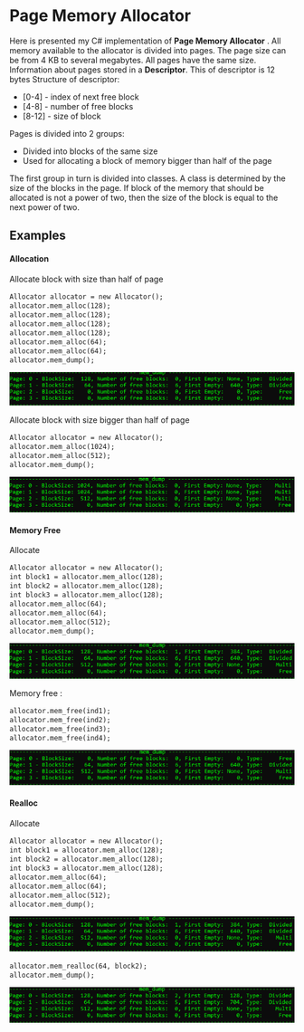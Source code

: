 # Page Memory Allocator
Here is presented my C# implementation of **Page Memory Allocator** . 
All memory available to the allocator is divided into pages. The page size can be from 4 KB to several megabytes. All pages have the same size.
Information about pages stored in a **Descriptor**. This of descriptor is 12 bytes
Structure of descriptor: 
- [0-4] - index of next free block
- [4-8] - number of free blocks
- [8-12] - size of block

Pages is divided into 2 groups:
- Divided into blocks of the same size
- Used for allocating a block of memory bigger than half of the page

The first group in turn is divided into classes.
A class is determined by the size of the blocks in the page.
If block of the memory that should be allocated is not a power of two,
then the size of the block is equal to the next power of two.

 
## Examples
#### Allocation 
Allocate block with size than half of page

```
Allocator allocator = new Allocator();
allocator.mem_alloc(128);
allocator.mem_alloc(128);
allocator.mem_alloc(128);
allocator.mem_alloc(128);
allocator.mem_alloc(64);
allocator.mem_alloc(64);
allocator.mem_dump();
```

![alt text](img/1.png)   

Allocate block with size bigger than half of page
```
Allocator allocator = new Allocator();
allocator.mem_alloc(1024);
allocator.mem_alloc(512);
allocator.mem_dump();

```

![alt text](img/2.png)   


#### Memory Free
 Allocate
```
Allocator allocator = new Allocator();
int block1 = allocator.mem_alloc(128);
int block2 = allocator.mem_alloc(128);
int block3 = allocator.mem_alloc(128);
allocator.mem_alloc(64);
allocator.mem_alloc(64);
allocator.mem_alloc(512);
allocator.mem_dump();
```
![alt text](img/3.png)   

Memory free : 
```
allocator.mem_free(ind1);
allocator.mem_free(ind2);
allocator.mem_free(ind3);
allocator.mem_free(ind4);
```

![alt text](img/4.png)   

#### Realloc

Allocate
```
Allocator allocator = new Allocator();
int block1 = allocator.mem_alloc(128);
int block2 = allocator.mem_alloc(128);
int block3 = allocator.mem_alloc(128);
allocator.mem_alloc(64);
allocator.mem_alloc(64);
allocator.mem_alloc(512);
allocator.mem_dump();
```
![alt text](img/3.png)   


```
allocator.mem_realloc(64, block2);
allocator.mem_dump();
```
![alt text](img/5.png)   
